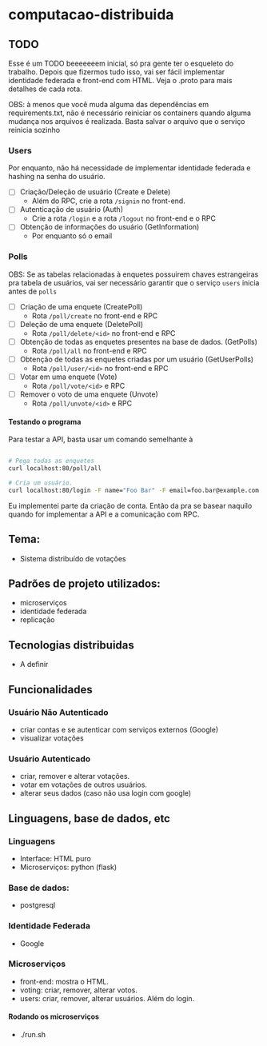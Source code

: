 # computacao-distribuida

## TODO

Esse é um TODO beeeeeeem inicial, só pra gente ter o esqueleto do trabalho. Depois que fizermos
tudo isso, vai ser fácil implementar identidade federada e front-end com HTML.
Veja o .proto para mais detalhes de cada rota.

OBS: à menos que você muda alguma das dependências em requirements.txt, não é necessário reiniciar os containers quando alguma mudança nos arquivos é realizada. Basta salvar o arquivo que
o serviço reinicia sozinho

### Users

Por enquanto, não há necessidade de implementar identidade federada e hashing na senha do usuário.

- [ ] Criação/Deleção de usuário (Create e Delete)
  - Além do RPC, crie a rota `/signin` no front-end.
- [ ] Autenticação de usuário (Auth)
  - Crie a rota `/login` e a rota `/logout` no front-end e o RPC
- [ ] Obtenção de informações do usuário (GetInformation)
  - Por enquanto só o email

### Polls

OBS: Se as tabelas relacionadas à enquetes possuirem chaves estrangeiras pra tabela de usuários, vai ser necessário garantir que o serviço `users` inicia antes de `polls`

- [ ] Criação de uma enquete (CreatePoll)
  - Rota `/poll/create` no front-end e RPC
- [ ] Deleção de uma enquete (DeletePoll)
  - Rota `/poll/delete/<id>` no front-end e RPC
- [ ] Obtenção de todas as enquetes presentes na base de dados. (GetPolls)
  - Rota `/poll/all` no front-end e RPC
- [ ] Obtenção de todas as enquetes criadas por um usuário (GetUserPolls)
  - Rota `/poll/user/<id>` no front-end e RPC
- [ ] Votar em uma enquete (Vote)
  - Rota `/poll/vote/<id>` e RPC
- [ ] Remover o voto de uma enquete (Unvote)
  - Rota `/poll/unvote/<id>` e RPC

#### Testando o programa

Para testar a API, basta usar um comando semelhante à

```bash

# Pega todas as enquetes
curl localhost:80/poll/all

# Cria um usuário.
curl localhost:80/login -F name="Foo Bar" -F email=foo.bar@example.com -F password=1234
```

Eu implementei parte da criação de conta. Então da pra se basear naquilo quando for implementar a API e a comunicação com RPC.

## Tema:

- Sistema distribuído de votações

## Padrões de projeto utilizados:

- microserviços
- identidade federada
- replicação

## Tecnologias distribuidas

- A definir

## Funcionalidades

### Usuário Não Autenticado

- criar contas e se autenticar com serviços externos (Google)
- visualizar votações

### Usuário Autenticado

- criar, remover e alterar votações.
- votar em votações de outros usuários.
- alterar seus dados (caso não usa login com google)

## Linguagens, base de dados, etc

### Linguagens

- Interface: HTML puro
- Microserviços: python (flask)

### Base de dados:

- postgresql

### Identidade Federada

- Google

### Microserviços

- front-end: mostra o HTML.
- voting: criar, remover, alterar votos.
- users: criar, remover, alterar usuários. Além do login.

#### Rodando os microserviços

- ./run.sh
